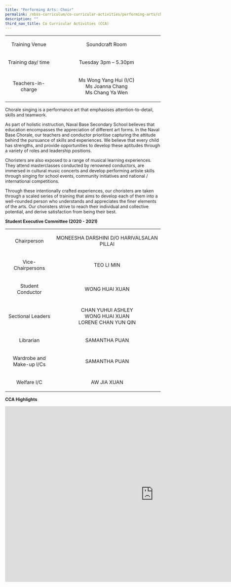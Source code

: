 ```yaml
---
title: "Performing Arts: Choir"
permalink: /nbss-curriculum/co-curricular-activities/performing-arts/choir/
description: ""
third_nav_title: Co Curricular Activities (CCA)
---
```

<table>
<tbody>
<tr>
<td style="text-align: center;" width="161">
<p>Training Venue</p>
</td>
<td style="text-align: center;" width="441">
<p>Soundcraft Room</p>
</td>
</tr>
<tr>
<td style="text-align: center;" width="161">
<p>Training day/ time</p>
</td>
<td style="text-align: center;" width="441">
<p>Tuesday 3pm – 5.30pm</p>
</td>
</tr>
<tr>
<td style="text-align: center;" width="161">
<p>Teachers-in-charge</p>
</td>
<td style="text-align: center;" width="441">
<p>Ms Wong Yang Hui (I/C)<br />Ms Joanna Chang<br />Ms Chang Ya Wen</p>
</td>
</tr>
</tbody>
</table>
<p>Chorale singing is a performance art that emphasises attention-to-detail, skills and teamwork.</p>
<p>As part of holistic instruction, Naval Base Secondary School believes that education encompasses the appreciation of different art forms. In the Naval Base Chorale, our teachers and conductor prioritise capturing the attitude behind the pursuance of skills and experiences. We believe that every child has strengths, and provide opportunities to develop these aptitudes through a variety of roles and leadership positions.</p>
<p>Choristers are also exposed to a range of musical learning experiences. They attend masterclasses conducted by renowned conductors, are immersed in cultural music concerts and develop performing artiste skills through singing for school events, community initiatives and national / international competitions.</p>
<p>Through these intentionally crafted experiences, our choristers are taken through a scaled series of training that aims to develop each of them into a well-rounded person who understands and appreciates the finer elements of the arts. Our choristers strive to reach their individual and collective potential, and derive satisfaction from being their best.</p>
<p><strong>Student Executive Committee (2020 - 2021)</strong></p>
<table>
<tbody>
<tr>
<td style="text-align: center;" width="161">
<p>Chairperson</p>
</td>
<td style="text-align: center;" width="441">
<p>MONEESHA DARSHINI D/O HARIVALSALAN PILLAI</p>
</td>
</tr>
<tr>
<td style="text-align: center;" width="161">
<p>Vice-Chairpersons</p>
</td>
<td style="text-align: center;" width="441">
<p>TEO LI MIN</p>
</td>
</tr>
<tr>
<td style="text-align: center;" width="161">
<p>Student Conductor</p>
</td>
<td style="text-align: center;" width="441">
<p>WONG HUAI XUAN</p>
</td>
</tr>
<tr>
<td style="text-align: center;" width="161">
<p>Sectional Leaders</p>
</td>
<td style="text-align: center;" width="441">
<p>CHAN YUHUI ASHLEY<br />WONG HUAI XUAN<br />LORENE CHAN YUN QIN</p>
</td>
</tr>
<tr>
<td style="text-align: center;" width="161">
<p>Librarian</p>
</td>
<td style="text-align: center;" width="441">
<p>SAMANTHA PUAN</p>
</td>
</tr>
<tr>
<td style="text-align: center;" width="161">
<p>Wardrobe and Make-up I/Cs</p>
</td>
<td style="text-align: center;" width="441">
<p>SAMANTHA PUAN</p>
</td>
</tr>
<tr>
<td style="text-align: center;" width="161">
<p>Welfare I/C</p>
</td>
<td style="text-align: center;" width="441">
<p>AW JIA XUAN</p>
</td>
</tr>
</tbody>
</table>
<p><strong>CCA Highlights</strong></p>
<iframe src="https://docs.google.com/presentation/d/e/2PACX-1vTKaX3vUI28k4vauQj0V4vyd38ROuKWVdLzlUt1VxRxW0q6AM1njdVsCFWZJ65hpXbtlDe24RGXtiHi/embed?start=false&loop=false&delayms=10000" frameborder="0" width="960" height="569" allowfullscreen="true"></iframe>